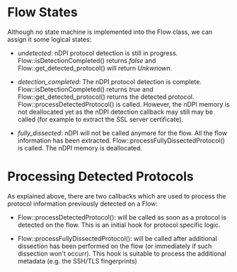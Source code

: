 # Flow States

Although no state machine is implemented into the Flow class, we can assign it some logical states:

 - *undetected*: nDPI protocol detection is still in progress.
   Flow::isDetectionCompleted() returns *false* and Flow::get_detected_protocol() will return *Unkwnown*.

 - *detection_completed*: The nDPI protocol detection is complete.
   Flow::isDetectionCompleted() returns *true* and Flow::get_detected_protocol() returns the
   detected protocol. Flow::processDetectedProtocol() is called. However, the nDPI memory is not deallocated
   yet as the nDPI detection callback may still may be called (for example to extract the SSL server certificate).

 - *fully_dissected*: nDPI will not be called anymore for the flow. All the flow information has been
   extracted. Flow::processFullyDissectedProtocol() is called. The nDPI memory is deallocated.

# Processing Detected Protocols

As explained above, there are two callbacks which are used to process the protocol
information previously detected on a Flow:

 - Flow::processDetectedProtocol(): will be called as soon as a protocol is detected
   on the flow. This is an initial hook for protocol specific logic.

 - Flow::processFullyDissectedProtocol(): will be called after additional dissection
   has been performed on the flow (or immediately if such dissection won't occurr).
   This hook is suitable to process the additional metadata (e.g. the SSH/TLS fingerprints)
